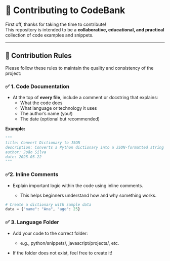 # 🤝 Contributing to CodeBank

First off, thanks for taking the time to contribute!  
This repository is intended to be a **collaborative, educational, and practical** collection of code examples and snippets.

---

## 📌 Contribution Rules

Please follow these rules to maintain the quality and consistency of the project:

### ✅ 1. Code Documentation

- At the top of **every file**, include a comment or docstring that explains:
  - What the code does
  - What language or technology it uses
  - The author’s name (you!)
  - The date (optional but recommended)

**Example:**

```python
"""
title: Convert Dictionary to JSON
description: Converts a Python dictionary into a JSON-formatted string and writes it to a file.
author: João Silva
date: 2025-05-22
"""
```

 ### ✅2. Inline Comments
- Explain important logic within the code using inline comments.

  - This helps beginners understand how and why something works.

```python
# Create a dictionary with sample data
data = {"name": "Ana", "age": 25}
```

### ✅ 3. Language Folder
- Add your code to the correct folder:

  - e.g., python/snippets/, javascript/projects/, etc.

- If the folder does not exist, feel free to create it!
